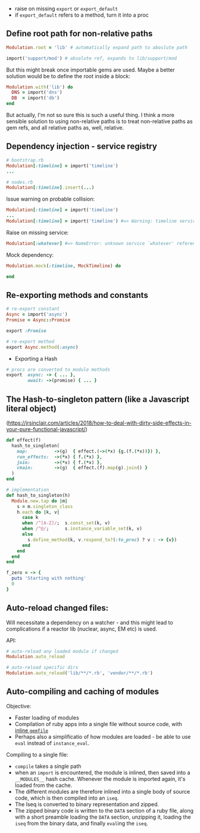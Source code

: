 - raise on missing `export` or `export_default`
- if `export_default` refers to a method, turn it into a proc

## Define root path for non-relative paths

```ruby
Modulation.root = 'lib' # automatically expand path to aboslute path

import('support/mod') # absolute ref, expands to lib/support/mod
```

But this might break once importable gems are used. Maybe a better solution
would be to define the root inside a block:

```ruby
Modulation.with('lib') do
  DNS = import('dns')
  DB  = import('db')
end
```

But actually, I'm not so sure this is such a useful thing. I think a more
sensible solution to using non-relative paths is to treat non-relative paths as
gem refs, and all relative paths as, well, relative.

## Dependency injection - service registry

```ruby
# bootstrap.rb
Modulation[:timeline] = import('timeline')
...

# nodes.rb
Modulation[:timeline].insert(...)
```

Issue warning on probable collision:

```ruby
Modulation[:timeline] = import('timeline')
...
Modulation[:timeline] = import('timeline') #=> Warning: timeline service already set
```

Raise on missing service:

```ruby
Modulation[:whatever] #=> NameError: unknown service `whatever' referenced
```

Mock dependency:

```ruby
Modulation.mock(:timeline, MockTimeline) do

end
```

## Re-exporting methods and constants

```ruby
# re-export constant
Async = import('async')
Promise = Async::Promise

export :Promise

# re-export method
export Async.method(:async)
```

* Exporting a Hash

```ruby
# procs are converted to module methods
export  async: -> { ... },
        await: ->(promise) { ... }
```

## The Hash-to-singleton pattern (like a Javascript literal object)
(https://jrsinclair.com/articles/2018/how-to-deal-with-dirty-side-effects-in-your-pure-functional-javascript/)

```ruby
def effect(f)
  hash_to_singleton(
    map:          ->(g)  { effect.(->(*x) {g.(f.(*x))}) },
    run_effects:  ->(*x) { f.(*x) },
    join:         ->(*x) { f.(*x) },
    chain:        ->(g)  { effect.(f).map(g).join() }
  )
end

# implementation
def hash_to_singleton(h)
  Module.new.tap do |m|
    s = m.singleton_class
    h.each do |k, v|
      case k
      when /^[A-Z]/;  s.const_set(k, v)
      when /^@/;      s.instance_variable_set(k, v)
      else
        s.define_method(k, v.respond_to?(:to_proc) ? v : -> {v})
      end
    end
  end
end

f_zero = -> {
  puts 'Starting with nothing'
  0
}
```

## Auto-reload changed files:

Will necessitate a dependency on a watcher - and this might lead to
complications if a reactor lib (nuclear, async, EM etc) is used.

API:

```ruby
# auto-reload any loaded module if changed
Modulation.auto_reload

# auto-reload specific dirs
Modulation.auto_reload('lib/**/*.rb', 'vendor/**/*.rb')
```

## Auto-compiling and caching of modules

Objective:

- Faster loading of modules
- Compilation of ruby apps into a single file without source code, with [inline `gemfile`](https://bundler.io/v1.17/guides/bundler_in_a_single_file_ruby_script.html)
- Perhaps also a simplificatio of how modules are loaded - be able to use `eval`
  instead of `instance_eval`.
  
Compiling to a single file:

- `compile` takes a single path
- when an `import` is encountered, the module is inlined, then saved into a
  `__MODULES__` hash cache. Whenever the module is imported again, it's loaded 
  from the cache.
- The different modules are therefore inlined into a single body of source code,
  which is then compiled into an `iseq`.
- The Iseq is converted to binary representation and zipped.
- The zipped binary code is written to the `DATA` section of a ruby file, along
  with a short preamble loading the `DATA` section, unzipping it, loading the
  `iseq` from the binary data, and finally `eval`ing the `iseq`.